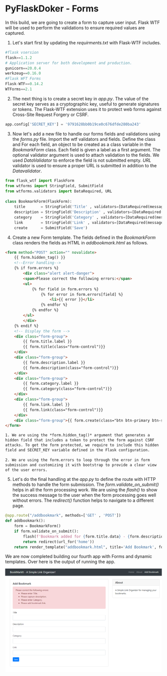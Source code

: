 # PyFlaskDoker - Forms
In this build, we are going to create a form to capture user input. Flask WTF will be used to perform the validations to ensure required values are captured. 


1. Let's start first by updating the *requirments.txt* with Flask-WTF includes. 

```python
#flask vsersion
flask==1.1.2
# Application server for both development and production.
gunicorn==20.0.4
werkzeug==0.16.0
#Flask WFT Forms
Flask-WTF==0.14.2
WTForms==2.1
```

2. The next thing is to create a secret key in *app.py*. The value of the secret key serves as a cryptographic key, useful to generate signatures or tokens. The Flask-WTF extension uses it to protect web forms against Cross-Site Request Forgery or CSRF. 

```python
app.config['SECRET_KEY'] = '9791628bb0b19ce0c676dfde280ba243'
```

3. Now let's add a new file to handle our forms fields and validations using the *forms.py* file. Import the wtf validators and fields. Define the class and For each field, an object to be created as a class variable in the *BookmarkForm* class. Each field is given a label as a first argument. The optional validator argument is used to attach validation to the fields. We used *DataValidator* to enforce the field is not submitted empty. *URL* validator is used to ensure a proper URL is submitted in addition to the *Datavalidator*. 

```python
from flask_wtf import FlaskForm
from wtforms import StringField, SubmitField
from wtforms.validators import DataRequired, URL

class BookmarkForm(FlaskForm):
    title       = StringField('Title' , validators=[DataRequired(message='Please enter Title.')])
    description = StringField('Description' , validators=[DataRequired(message='Please capture description.')])
    category    = StringField('Category' , validators=[DataRequired(message='Please enter Category.')])
    link        = StringField('Link' , validators=[DataRequired(message='Please add bookmark link.'), URL(require_tld=True, message='Enter a valid URL')])
    create      = SubmitField('Save')
```

4. Create a new Form template. The fields defined in the *BookmarkForm* class renders the fields as HTML in *addbookmark.html* as follows. 
```html
<form method="POST" action="" novalidate>
    {{ form.hidden_tag() }}
    <!--Error handling-->
    {% if form.errors %}
        <div class="alert alert-danger">
        <span>Please correct the following errors:</span>
        <ul>
            {% for field in form.errors %}
                {% for error in form.errors[field] %}
                    <li>{{ error }}</li>
                {% endfor %}
            {% endfor %}
        </ul>
        </div>
    {% endif %}
    <!-- Display the form -->
    <div class="form-group">
        {{ form.title.label }}
        {{ form.title(class="form-control")}}
    </div>
    <div class="form-group">
        {{ form.description.label }}
        {{ form.description(class="form-control")}}
    </div>
    <div class="form-group">
        {{ form.category.label }}
        {{ form.category(class="form-control")}}
    </div>
    <div class="form-group">
        {{ form.link.label }}
        {{ form.link(class="form-control")}}
    </div>
    <div class="form-group">{{ form.create(class="btn btn-primary btn-sm") }}</div>
</form>
```

    1. We are using the *form.hidden_tag()* argument that generates a hidden field that includes a token to protect the form against CSRF attacks. To get the form protected, we require to include this hidden field and SECRET_KEY variable defined in the Flask configuration. 
    
    2. We are using the form.errors to loop through the error in form submission and customizing it with bootstrap to provide a clear view of the user errors. 


5. Let's do the final handling at the *app.py* to define the route with HTTP methods to handle the form submission. The *form.validate_on_submit()* helps in all the form processing work. We are using the *flash()* to show the success message to the user when the form processing goes well without errors. The *redirect()* function helps to navigate to a different page.  

```python
@app.route("/addbookmark", methods=['GET' , 'POST'])
def addbookmark():
    form = BookmarkForm()
    if form.validate_on_submit():
        flash(f'Bookmark added for {form.title.data} - {form.description.data}')
        return redirect(url_for('home'))
    return render_template("addbookmark.html", title='Add Bookmark', form=form)
```

We are now completed building our fourth app with Forms and dynamic templates. Over here is the output of running the app. 

![image](baseapp/static/output-forms.png)